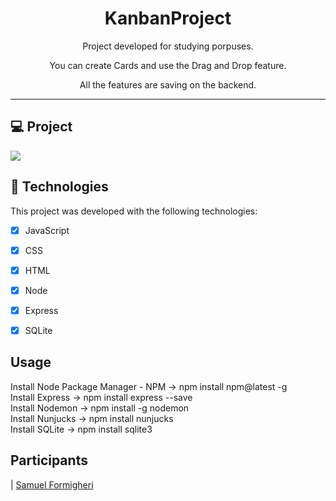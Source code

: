 <h1 align="center">
KanbanProject
</h1>

<p align="center">Project developed for studying porpuses.</p>
<p align="center">You can create Cards and use the Drag and Drop feature.</p>
<p align="center">All the features are saving on the backend.</p>

<hr>

## 💻 Project

<img src="https://user-images.githubusercontent.com/62508848/85455116-fab12000-b573-11ea-830f-a8792f3a0d07.png">

## 🚀 Technologies

This project was developed with the following technologies:

- [x] JavaScript

- [x] CSS

- [x] HTML

- [x] Node

- [x] Express

- [x] SQLite

## Usage

Install Node Package Manager - NPM -> npm install npm@latest -g <br />
Install Express -> npm install express --save <br />
Install Nodemon -> npm install -g nodemon <br />
Install Nunjucks -> npm install nunjucks <br />
Install SQLite -> npm install sqlite3 <br />

## Participants

| [Samuel Formigheri](https://github.com/SamuelFormigheri)
